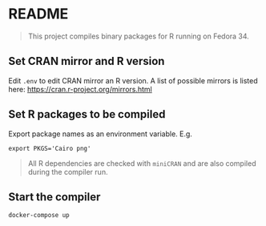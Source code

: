 # README

> This project compiles binary packages for R running on Fedora 34.

## Set CRAN mirror and R version

Edit `.env` to edit CRAN mirror an R version. A list of possible mirrors is
listed here: <https://cran.r-project.org/mirrors.html>

## Set R packages to be compiled

Export package names as an environment variable. E.g.

```Shell script
export PKGS='Cairo png'
```

> All R dependencies are checked with `miniCRAN` and are also compiled during
> the compiler run.

## Start the compiler

```Shell script
docker-compose up
```
